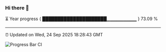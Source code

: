 ### Hi there 👋

⏳ Year progress { █████████████████████▁▁▁▁▁▁▁▁▁ } 73.09 %

---

⏰ Updated on Wed, 24 Sep 2025 18:28:43 GMT

![Progress Bar CI](https://github.com/liununu/liununu/workflows/Progress%20Bar%20CI/badge.svg)
